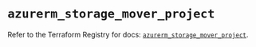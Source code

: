 # `azurerm_storage_mover_project`

Refer to the Terraform Registry for docs: [`azurerm_storage_mover_project`](https://registry.terraform.io/providers/hashicorp/azurerm/3.100.0/docs/resources/storage_mover_project).
